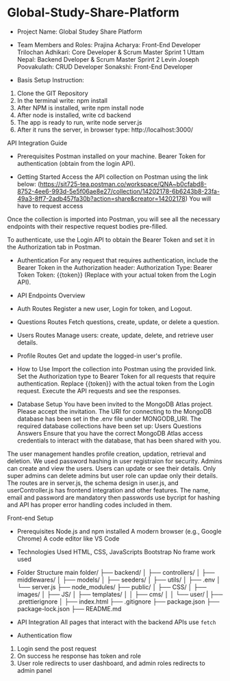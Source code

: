 # Global-Study-Share-Platform

- Project Name: Global Studey Share Platform

- Team Members and Roles:
Prajina Acharya: Front-End Developer
Trilochan Adhikari: Core Developer & Scrum Master Sprint 1
Uttam Nepal: Backend Dveloper & Scrum Master Sprint 2
Levin Joseph Poovakulath: CRUD Developer 
Sonakshi: Front-End Developer

- Basis Setup Instruction:
1. Clone the GIT Repository
2. In the terminal write: npm install
3. After NPM is installed, write npm install node
4. After node is installed, write cd backend
5. The app is ready to run, write node server.js 
6. After it runs the server, in browser type: http://localhost:3000/


API Integration Guide

- Prerequisites
  Postman installed on your machine.
  Bearer Token for authentication (obtain from the login API).

- Getting Started
  Access the API collection on Postman using the link below:
  (https://sit725-tea.postman.co/workspace/QNA~b0cfabd8-8752-4ee6-993d-5e5f06ae8e27/collection/14202178-6b6243b8-23fa-49a3-8ff7-2adb457fa30b?action=share&creator=14202178)
  You will have to request access

Once the collection is imported into Postman, you will see all the necessary endpoints with their respective request bodies pre-filled.

To authenticate, use the Login API to obtain the Bearer Token and set it in the Authorization tab in Postman.

- Authentication
  For any request that requires authentication, include the Bearer Token in the Authorization header:
  Authorization Type: Bearer Token
  Token: {{token}} (Replace with your actual token from the Login API).

- API Endpoints Overview

- Auth Routes
  Register a new user, Login for token, and Logout.

- Questions Routes
  Fetch questions, create, update, or delete a question.

- Users Routes
  Manage users: create, update, delete, and retrieve user details.

- Profile Routes
  Get and update the logged-in user's profile.

- How to Use
  Import the collection into Postman using the provided link.
  Set the Authorization type to Bearer Token for all requests that require authentication.
  Replace {{token}} with the actual token from the Login request.
  Execute the API requests and see the responses.

- Database Setup
  You have been invited to the MongoDB Atlas project. Please accept the invitation.
  The URI for connecting to the MongoDB database has been set in the .env file under MONGODB_URI.
  The required database collections have been set up:
  Users
  Questions
  Answers
  Ensure that you have the correct MongoDB Atlas access credentials to interact with the database, that has been shared with you.

The user management handles profile creation, updation, retrieval and deletion. We used password hashing in user registraion for security. Admins can create and view the users. Users can update or see their details. Only super admins can delete admins but user role can updae only their details. The routes are in server.js, the schema design in user.js, and userController.js has frontend integration and other features. The name, email and password are mandatory then passwords use bycript for hashing and API has proper error handling codes included in them.

Front-end Setup

- Prerequisites
  Node.js and npm installed
  A modern browser (e.g., Google Chrome)
  A code editor like VS Code

- Technologies Used
  HTML, CSS, JavaScripts
  Bootstrap
  No frame work used

- Folder Structure
  main folder/
  ├── backend/
  │ ├── controllers/
  │ ├── middlewares/
  │ ├── models/
  │ ├── seeders/
  │ ├── utils/
  │ ├── .env
  │ └── server.js
  ├── node_modules/
  ├── public/
  │ ├── CSS/
  │ ├── images/
  │ ├── JS/
  │ ├── templates/
  │ │ ├── cms/
  │ │ └── user/
  | ├── .prettierignore
  │ ├── index.html
  ├── .gitignore
  ├── package.json
  ├── package-lock.json
  ├── README.md

- API Integration
  All pages that interact with the backend APIs use `fetch`

- Authentication flow

1. Login send the post request
2. On success he response has token and role
3. User role redirects to user dashboard, and admin roles redirects to admin panel
